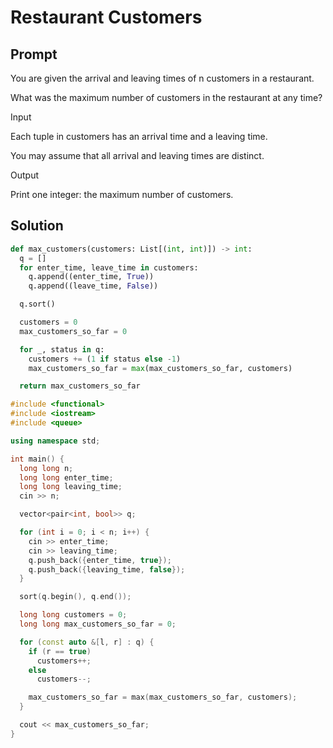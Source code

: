 # Restaurant Customers

## Prompt

You are given the arrival and leaving times of n customers in a restaurant.

What was the maximum number of customers in the restaurant at any time?

Input

Each tuple in customers has an arrival time and a leaving time.

You may assume that all arrival and leaving times are distinct.

Output

Print one integer: the maximum number of customers.

## Solution

```py
def max_customers(customers: List[(int, int)]) -> int:
  q = []
  for enter_time, leave_time in customers:
    q.append((enter_time, True))
    q.append((leave_time, False))

  q.sort()

  customers = 0
  max_customers_so_far = 0

  for _, status in q:
    customers += (1 if status else -1)
    max_customers_so_far = max(max_customers_so_far, customers)

  return max_customers_so_far
```

```cpp
#include <functional>
#include <iostream>
#include <queue>

using namespace std;

int main() {
  long long n;
  long long enter_time;
  long long leaving_time;
  cin >> n;

  vector<pair<int, bool>> q;

  for (int i = 0; i < n; i++) {
    cin >> enter_time;
    cin >> leaving_time;
    q.push_back({enter_time, true});
    q.push_back({leaving_time, false});
  }

  sort(q.begin(), q.end());

  long long customers = 0;
  long long max_customers_so_far = 0;

  for (const auto &[l, r] : q) {
    if (r == true)
      customers++;
    else
      customers--;

    max_customers_so_far = max(max_customers_so_far, customers);
  }

  cout << max_customers_so_far;
}
```
